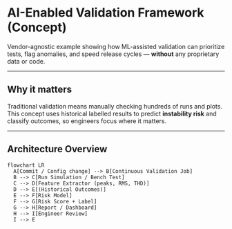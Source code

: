 # AI-Enabled Validation Framework (Concept)

Vendor-agnostic example showing how ML-assisted validation can
prioritize tests, flag anomalies, and speed release cycles — **without** any proprietary data or code.

---

## Why it matters
Traditional validation means manually checking hundreds of runs and plots.  
This concept uses historical labelled results to predict **instability risk** and classify outcomes, so engineers focus where it matters.

---

## Architecture Overview
```mermaid
flowchart LR
  A[Commit / Config change] --> B[Continuous Validation Job]
  B --> C[Run Simulation / Bench Test]
  C --> D[Feature Extractor (peaks, RMS, THD)]
  D --> E[(Historical Outcomes)]
  E --> F[Risk Model]
  F --> G[Risk Score + Label]
  G --> H[Report / Dashboard]
  H --> I[Engineer Review]
  I --> E
